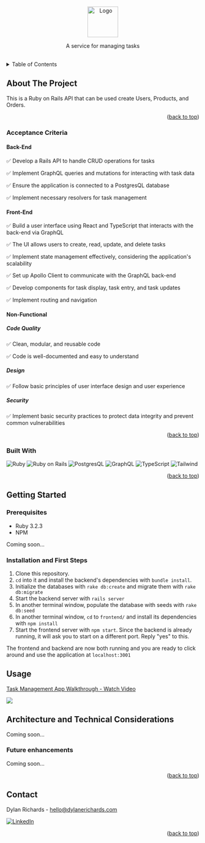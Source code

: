 <a name="readme-top"></a>


<!-- PROJECT LOGO -->
<br />
<div align="center">
    <img src="https://cdn-ukwest.onetrust.com/logos/482e1d62-3155-421c-b076-164accc90adf/3a979462-e491-4893-8016-3151c3826269/30d03a3c-557b-4988-b21a-d4e1c313a3ce/Task_Logo_colour.jpg" alt="Logo" width="80" height="80">

  <p align="center">
	A service for managing tasks
    <br />
    <br />
  </p>
</div>



<!-- TABLE OF CONTENTS -->
<details>
  <summary>Table of Contents</summary>
  <ol>
    <li>
      <a href="#about-the-project">About The Project</a>
      <ul>
        <li><a href="#built-with">Built With</a></li>
        <li><a href="#acceptance-criteria">Acceptance Criteria</a></li>
      </ul>
    </li>
    <li>
      <a href="#getting-started">Getting Started</a>
      <ul>
        <li><a href="#prerequisites">Prerequisites</a></li>
        <li><a href="#installation">Installation</a></li>
      </ul>
    </li>
    <li><a href="#usage">Usage</a></li>
    <li><a href="#architecture-and-technical-considerations">Architecture and Technical Considerations</a></li>
    <li><a href="#contact">Contact</a></li>
  </ol>
</details>



## About The Project
<a name="about-the-project"></a>

This is a Ruby on Rails API that can be used create Users, Products, and Orders.

<p align="right">(<a href="#readme-top">back to top</a>)</p>

### Acceptance Criteria
<a name="acceptance-criteria"></a>


#### Back-End

✅ Develop a Rails API to handle CRUD operations for tasks

✅ Implement GraphQL queries and mutations for interacting with task data

✅ Ensure the application is connected to a PostgresQL database

✅ Implement necessary resolvers for task management


#### Front-End

✅ Build a user interface using React and TypeScript that interacts with the back-end via GraphQL

✅ The UI allows users to create, read, update, and delete tasks

✅ Implement state management effectively, considering the application's scalability

✅ Set up Apollo Client to communicate with the GraphQL back-end

✅ Develop components for task display, task entry, and task updates

✅ Implement routing and navigation

#### Non-Functional

##### Code Quality
✅ Clean, modular, and reusable code

✅ Code is well-documented and easy to understand

##### Design
✅ Follow basic principles of user interface design and user experience

##### Security
✅ Implement basic security practices to protect data integrity and prevent common vulnerabilities


<p align="right">(<a href="#readme-top">back to top</a>)</p>

### Built With
<a name="built-with"></a>


![Ruby](https://img.shields.io/badge/ruby-%23CC342D.svg?style=for-the-badge&logo=ruby&logoColor=white)
![Ruby on Rails](https://img.shields.io/badge/Ruby_on_Rails-CC0000?style=for-the-badge&logo=ruby-on-rails&logoColor=white)
![PostgresQL](https://img.shields.io/badge/postgresql-4169e1?style=for-the-badge&logo=postgresql&logoColor=white)
![GraphQL](https://img.shields.io/badge/GraphQL-E434AA?style=for-the-badge&logo=graphql&logoColor=white)
![TypeScript](https://shields.io/badge/TypeScript-3178C6?logo=TypeScript&logoColor=FFF&style=for-the-badge)
![Tailwind](https://img.shields.io/badge/tailwindcss-0F172A?&logo=tailwindcss)




<p align="right">(<a href="#readme-top">back to top</a>)</p>



<!-- GETTING STARTED -->
## Getting Started
<a name="getting-started"></a>

### Prerequisites
<a name="prerequisites"></a>

- Ruby 3.2.3
- NPM

Coming soon...

### Installation and First Steps
<a name="installation"></a>

1. Clone this repository.
2. `cd` into it and install the backend's dependencies with `bundle install`.
3. Initialize the databases with `rake db:create` and migrate them with `rake db:migrate`
4. Start the backend server with `rails server`
5. In another terminal window, populate the database with seeds with `rake db:seed`
6. In another terminal window, `cd` to `frontend/` and install its dependencies with `npm install`
7. Start the frontend server with `npm start`. Since the backend is already running, it will ask you to start on a different port. Reply "yes" to this.

The frontend and backend are now both running and you are ready to click around and use the application at `localhost:3001`


<!-- USAGE EXAMPLES -->
## Usage
<a name="usage"></a>

<div>
    <a href="https://www.loom.com/share/84fdc373a2564189baa173a5a446ab8e">
      <p>Task Management App Walkthrough - Watch Video</p>
    </a>
    <a href="https://www.loom.com/share/84fdc373a2564189baa173a5a446ab8e">
      <img style="max-width:300px;" src="https://cdn.loom.com/sessions/thumbnails/84fdc373a2564189baa173a5a446ab8e-with-play.gif">
    </a>
  </div>




## Architecture and Technical Considerations
<a name="architecture-and-technical-considerations"></a>

Coming soon...

### Future enhancements

Coming soon...


<p align="right">(<a href="#readme-top">back to top</a>)</p>



<!-- CONTACT -->
## Contact
<a name="contact"></a>


Dylan Richards - hello@dylanerichards.com

[![LinkedIn][linkedin-shield]][linkedin-url]



<p align="right">(<a href="#readme-top">back to top</a>)</p>


[linkedin-shield]: https://img.shields.io/badge/-LinkedIn-black.svg?style=for-the-badge&logo=linkedin&colorB=555
[linkedin-url]: https://linkedin.com/in/dylanerichards